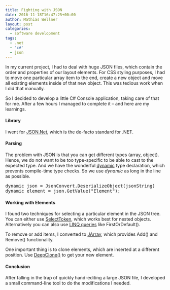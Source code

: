 ```yaml
---
title: Fighting with JSON
date: 2016-11-18T16:47:25+00:00
author: Mathias Wellner
layout: post
categories:
  - software development
tags:
  - .net
  - 'c#'
  - json
---
```

In my current project, I had to deal with huge JSON files, which contain the order and properties of our layout elements. 
For CSS styling purposes, I had to move one particular array item to the end, create a new object and move all existing 
elements inside of that new object. This was tedious work when I did that manually. 

So I decided to develop a little C# Console application, taking care of that for me. After a few hours I managed to 
complete it &ndash; and here are my learnings. 

#### Library

I went for [JSON.Net](http://www.newtonsoft.com/json), which is the de-facto standard for .NET. 

#### Parsing

The problem with JSON is that you can get different types (array, object). Hence, we do not want to be too type-specific 
to be able to cast to the expected type. And we have the wonderful [dynamic](https://msdn.microsoft.com/de-de/library/dd264741.aspx) 
type declaration, which prevents compile-time type checks. So we use _dynamic_ as long in the line as possible. 

<pre>
dynamic json = JsonConvert.DeserializeObject(jsonString)
dynamic element = json.GetValue("Element");
</pre>

#### Working with Elements

I found two techniques for selecting a particular element in the JSON tree. You can either use <a href="http://www.newtonsoft.com/json/help/html/SelectToken.htm" target="_blank">SelectToken</a>, which works best for nested objects. Alternatively you can also use <a href="https://msdn.microsoft.com/de-de/library/bb397906.aspx" target="_blank">LINQ queries</a> like FirstOrDefault(). 

To remove or add items, I converted to <a href="http://www.newtonsoft.com/json/help/html/t_newtonsoft_json_linq_jarray.htm" target="_blank">JArray</a>, which provides Add() and Remove() functionality. 

One important thing is to clone elements, which are inserted at a different position. Use <a href="http://www.newtonsoft.com/json/help/html/M_Newtonsoft_Json_Linq_JToken_DeepClone.htm" target="_blank">DeepClone()</a> to get your new element. 

#### Conclusion

After falling in the trap of quickly hand-editing a large JSON file, I developed a small command-line tool to do the modifications I needed.